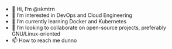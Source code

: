 - 👋 Hi, I’m @skmtrn
- 👀 I’m interested in DevOps and Cloud Engineering
- 🌱 I’m currently learning Docker and Kubernetes
- 💞️ I’m looking to collaborate on open-source projects, preferably GNU/Linux-oriented
- 📫 How to reach me dunno

<!---
skmtrn/skmtrn is a ✨ special ✨ repository because its `README.md` (this file) appears on your GitHub profile.
You can click the Preview link to take a look at your changes.
--->
